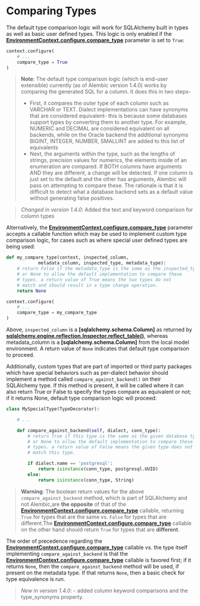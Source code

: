 # Comparing Types

[EnvironmentContext.configure.compare_type]: ../en/api/runtime.html#alembic.runtime.environment.EnvironmentContext.configure.params.compare_type
[sqlalchemy.engine.reflection.Inspector.reflect_table()]: https://docs.sqlalchemy.org/en/14/core/reflection.html#sqlalchemy.engine.reflection.Inspector.reflect_table
[EnvironmentContext.configure.compare_type]: ../en/api/runtime.html#alembic.runtime.environment.EnvironmentContext.configure.params.compare_type

The default type comparison logic will work for SQLAlchemy built in types as well as basic user defined types. This logic is only enabled if the **[EnvironmentContext.configure.compare_type]** parameter is set to `True`:

```python
context.configure(
    # ...
    compare_type = True
)
```

> **Note**: The default type comparison logic (which is end-user extensible) currently (as of Alembic version 1.4.0) works by comparing the generated SQL for a column. It does this in two steps-
>
> * First, it compares the outer type of each column such as VARCHAR or TEXT. Dialect implementations can have synonyms that are considered equivalent- this is because some databases support types by converting them to another type. For example, NUMERIC and DECIMAL are considered equivalent on all backends, while on the Oracle backend the additional synonyms BIGINT, INTEGER, NUMBER, SMALLINT are added to this list of equivalents
> * Next, the arguments within the type, such as the lengths of strings, precision values for numerics, the elements inside of an enumeration are compared. If BOTH columns have arguments AND they are different, a change will be detected. If one column is just set to the default and the other has arguments, Alembic will pass on attempting to compare these. The rationale is that it is difficult to detect what a database backend sets as a default value without generating false positives.

> *Changed in version 1.4.0*: Added the text and keyword comparison for column types

Alternatively, the **[EnvironmentContext.configure.compare_type]** parameter accepts a callable function which may be used to implement custom type comparison logic, for cases such as where special user defined types are being used:

```python
def my_compare_type(context, inspected_column,
            metadata_column, inspected_type, metadata_type):
    # return False if the metadata_type is the same as the inspected_type
    # or None to allow the default implementation to compare these
    # types. a return value of True means the two types do not
    # match and should result in a type change operation.
    return None

context.configure(
    # ...
    compare_type = my_compare_type
)
```

Above, `inspected_column` is a **[sqlalchemy.schema.Column]** as returned by **[sqlalchemy.engine.reflection.Inspector.reflect_table()]**, whereas metadata_column is a **[sqlalchemy.schema.Column]** from the local model environment. A return value of `None` indicates that default type comparison to proceed.

Additionally, custom types that are part of imported or third party packages which have special behaviors such as per-dialect behavior should implement a method called `compare_against_backend()` on their SQLAlchemy type. If this method is present, it will be called where it can also return True or False to specify the types compare as equivalent or not; if it returns None, default type comparison logic will proceed:

```python
class MySpecialType(TypeDecorator):

    # ...

    def compare_against_backend(self, dialect, conn_type):
        # return True if this type is the same as the given database type,
        # or None to allow the default implementation to compare these
        # types. a return value of False means the given type does not
        # match this type.

        if dialect.name == 'postgresql':
            return isinstance(conn_type, postgresql.UUID)
        else:
            return isinstance(conn_type, String)
```

> **Warning**: The boolean return values for the above `compare_against_backend` method, which is part of SQLAlchemy and not Alembic,are **the opposite** of that of the **[EnvironmentContext.configure.compare_type]** callable, returning `True` for types that are the same vs. `False` for types that are different.The **[EnvironmentContext.configure.compare_type]** callable on the other hand should return `True` for types that are **different**.

The order of precedence regarding the **[EnvironmentContext.configure.compare_type]** callable vs. the type itself implementing `compare_against_backend` is that the **[EnvironmentContext.configure.compare_type]** callable is favored first; if it returns `None`, then the `compare_against_backend` method will be used, if present on the metadata type. If that returns `None`, then a basic check for type equivalence is run.

> *New in version 1.4.0*: - added column keyword comparisons and the type_synonyms property.
